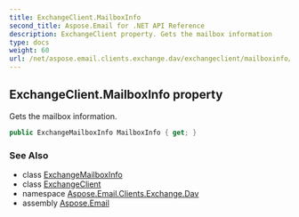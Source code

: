 ```yaml
---
title: ExchangeClient.MailboxInfo
second_title: Aspose.Email for .NET API Reference
description: ExchangeClient property. Gets the mailbox information
type: docs
weight: 60
url: /net/aspose.email.clients.exchange.dav/exchangeclient/mailboxinfo/
---
```

## ExchangeClient.MailboxInfo property

Gets the mailbox information.

```csharp
public ExchangeMailboxInfo MailboxInfo { get; }
```

### See Also

* class [ExchangeMailboxInfo](../../../aspose.email.clients.exchange/exchangemailboxinfo/)
* class [ExchangeClient](../)
* namespace [Aspose.Email.Clients.Exchange.Dav](../../exchangeclient/)
* assembly [Aspose.Email](../../../)


